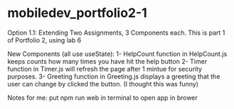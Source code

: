 # mobiledev_portfolio2-1
Option 1.1: Extending Two Assignments, 3 Components each.
This is part 1 of Portfolio 2, using lab 6

New Components (all use useState):
1- HelpCount function in HelpCount.js keeps counts how many times you have hit the help button
2- Timer function in Timer.js will refresh the page after 1 mintue for security purposes.
3- Greeting function in Greeting.js displays a greeting that the user can change by clicked the button.
(I thought this was funny)


Notes for me:
put npm run web in terminal to open app in brower 
